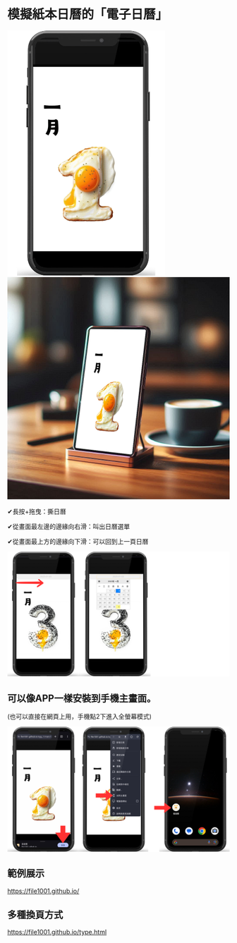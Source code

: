 # 模擬紙本日曆的「電子日曆」

![]( image/t_0.gif)
![]( image/c0_2.png)

✔長按+拖曳：撕日曆  

✔從畫面最左邊的邊緣向右滑：叫出日曆選單  

✔從畫面最上方的邊緣向下滑：可以回到上一頁日曆  

![]( image/cal_re3.png)

## 可以像APP一樣安裝到手機主畫面。
(也可以直接在網頁上用，手機點2下進入全螢幕模式)


![]( image/cal_re2.png)


## 範例展示
https://file1001.github.io/

## 多種換頁方式
https://file1001.github.io/type.html
